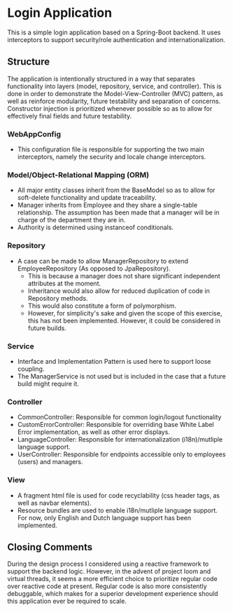 # Login Application
This is a simple login application based on a Spring-Boot backend. It uses interceptors to support security/role authentication and internationalization.

## Structure
The application is intentionally structured in a way that separates functionality into layers (model, repository, service, and controller).
This is done in order to demonstrate the Model-View-Controller (MVC) pattern, as well as reinforce modularity, future testability and separation of concerns.
Constructor injection is prioritized whenever possible so as to allow for effectively final fields and future testability.

### WebAppConfig
- This configuration file is responsible for supporting the two main interceptors, namely the security and locale change interceptors.

### Model/Object-Relational Mapping (ORM)
- All major entity classes inherit from the BaseModel so as to allow for soft-delete functionality and update traceability.
- Manager inherits from Employee and they share a single-table relationship. The assumption has been made that a manager will be in charge of the department they are in.
- Authority is determined using instanceof conditionals.

### Repository
- A case can be made to allow ManagerRepository to extend EmployeeRepository (As opposed to JpaRepository).
  - This is because a manager does not share significant independent attributes at the moment.
  - Inheritance would also allow for reduced duplication of code in Repository methods.
  - This would also constitute a form of polymorphism.
  - However, for simplicity's sake and given the scope of this exercise, this has not been implemented. However, it could be considered in future builds.

### Service
- Interface and Implementation Pattern is used here to support loose coupling.
- The ManagerService is not used but is included in the case that a future build might require it.

### Controller
- CommonController: Responsible for common login/logout functionality
- CustomErrorController: Responsible for overriding base White Label Error implementation, as well as other error displays.
- LanguageController: Responsible for internationalization (i18n)/mutliple language support.
- UserController: Responsible for endpoints accessible only to employees (users) and managers.

### View
- A fragment html file is used for code recyclability (css header tags, as well as navbar elements).
- Resource bundles are used to enable i18n/mutliple language support. For now, only English and Dutch language support has been implemented.

## Closing Comments
During the design process I considered using a reactive framework to support the backend logic. However, in the advent of project loom and virtual threads, it seems a more efficient choice to prioritize regular code over reactive code at present. 
Regular code is also more consistently debuggable, which makes for a superior development experience should this application ever be required to scale.
  
